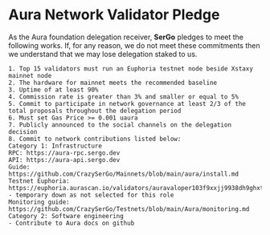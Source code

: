# Aura Network Validator Pledge

As the Aura foundation delegation receiver, **SerGo** pledges to meet the following works. If, for any reason, we do not meet these commitments then we understand that we may lose delegation staked to us.

    1. Top 15 validators must run an Euphoria testnet node beside Xstaxy mainnet node
    2. The hardware for mainnet meets the recommended baseline    
    3. Uptime of at least 90%
    4. Commission rate is greater than 3% and smaller or equal to 5%
    5. Commit to participate in network governance at least 2/3 of the total proposals throughout the delegation period
    6. Must set Gas Price >= 0.001 uaura
    7. Publicly announced to the social channels on the delegation decision
    8. Commit to network contributions listed below: 
    Category 1: Infrastructure
    RPC: https://aura-rpc.sergo.dev
    API: https://aura-api.sergo.dev
    Guide: https://github.com/CrazySerGo/Mainnets/blob/main/aura/install.md
    Testnet Euphoria: https://euphoria.aurascan.io/validators/auravaloper103f9xxjj9938dh9ghxtet53cat4dl42k357k8y - temporary down as not selected for this role
    Monitoring guide: https://github.com/CrazySerGo/Testnets/blob/main/Aura/monitoring.md
    Category 2: Software engineering
    - Contribute to Aura docs on github
